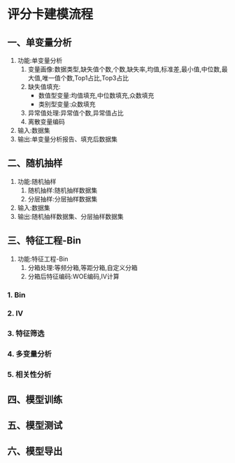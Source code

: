 # 评分卡建模流程
## 一、单变量分析
1. 功能:单变量分析
    1. 变量画像:数据类型,缺失值个数,个数,缺失率,均值,标准差,最小值,中位数,最大值,唯一值个数,Top1占比,Top3占比
    2. 缺失值填充:
        - 数值型变量:均值填充,中位数填充,众数填充
        - 类别型变量:众数填充
    3. 异常值处理:异常值个数,异常值占比
    4. 离散变量编码
2. 输入:数据集
3. 输出:单变量分析报告、填充后数据集

## 二、随机抽样
1. 功能:随机抽样
    1. 随机抽样:随机抽样数据集
    2. 分层抽样:分层抽样数据集
2. 输入:数据集
3. 输出:随机抽样数据集、分层抽样数据集

## 三、特征工程-Bin
1. 功能:特征工程-Bin
    1. 分箱处理:等频分箱,等距分箱,自定义分箱
    2. 分箱后特征编码:WOE编码,IV计算

### 1. Bin
### 2. IV
### 3. 特征筛选
### 4. 多变量分析
### 5. 相关性分析

## 四、模型训练

## 五、模型测试

## 六、模型导出